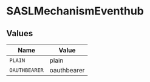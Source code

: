 # SASLMechanismEventhub


## Values

| Name          | Value         |
| ------------- | ------------- |
| `PLAIN`       | plain         |
| `OAUTHBEARER` | oauthbearer   |